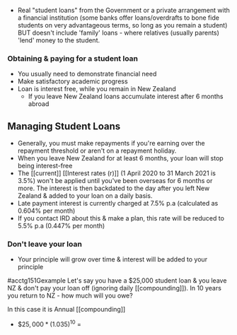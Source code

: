 - Real "student loans" from the Government or a private arrangement with a financial institution (some banks offer loans/overdrafts to bone fide students on very advantageous terms, so long as you remain a student) BUT doesn't include 'family' loans - where relatives (usually parents) 'lend' money to the student.
### Obtaining & paying for a student loan
- You usually need to demonstrate financial need 
- Make satisfactory academic progress
- Loan is interest free, while you remain in New Zealand
	- If you leave New Zealand loans accumulate interest after 6 months abroad

## Managing Student Loans
- Generally, you must make repayments if you're earning over the repayment threshold or aren't on a repayment holiday.
- When you leave New Zealand for at least 6 months, your loan will stop being interest-free
- The [[current]] [[Interest rates (r)]] (1 April 2020 to 31 March 2021 is 3.5%) won't be applied until you've been overseas for 6 months or more. The interest is then backdated to the day after you left New Zealand & added to your loan on a daily basis.
- Late payment interest is currently charged at 7.5% p.a (calculated as 0.604% per month)
- If you contact IRD about this & make a plan, this rate will be reduced to 5.5% p.a (0.447% per month)

### Don't leave your loan
- Your principle will grow over time & interest will be added to your principle

#acctg151Gexample Let's say you have a $25,000 student loan & you leave NZ & don't pay your loan off (ignoring daily [[compounding]]).
In 10 years you return to NZ - how much will you owe?

In this case it is Annual [[compounding]]
- $\$25,000 * (1.035)^10$ = 